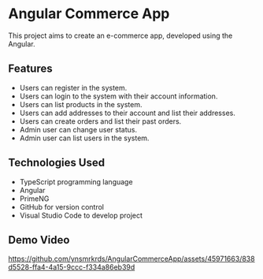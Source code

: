 # Angular Commerce App

This project aims to create an e-commerce app, developed using the Angular.

## Features

- Users can register in the system.
- Users can login to the system with their account information.
- Users can list products in the system.
- Users can add addresses to their account and list their addresses.
- Users can create orders and list their past orders.
- Admin user can change user status.
- Admin user can list users in the system.

## Technologies Used

- TypeScript programming language
- Angular
- PrimeNG
- GitHub for version control
- Visual Studio Code to develop project

## Demo Video

https://github.com/ynsmrkrds/AngularCommerceApp/assets/45971663/838d5528-ffa4-4a15-9ccc-f334a86eb39d
